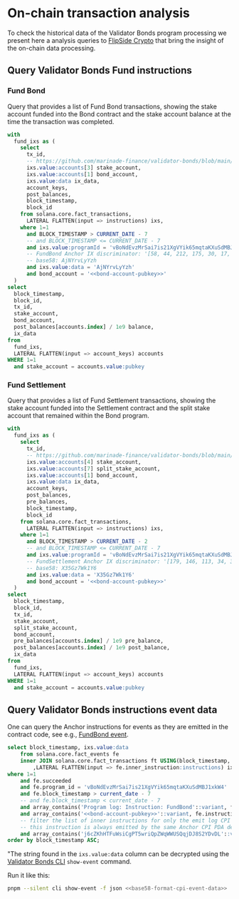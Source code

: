 # On-chain transaction analysis

To check the historical data of the Validator Bonds program processing
we present here a analysis queries to [FlipSide Crypto](https://flipsidecrypto.xyz/)
that bring the insight of the on-chain data processing.

## Query Validator Bonds Fund instructions

### Fund Bond

Query that provides a list of Fund Bond transactions, showing the stake account funded into
the Bond contract and the stake account balance at the time the transaction was completed.

```sql
with
  fund_ixs as (
    select
      tx_id,
      -- https://github.com/marinade-finance/validator-bonds/blob/main/programs/validator-bonds/src/instructions/bond/fund_bond.rs#L48 - 4th account in ix, index 3
      ixs.value:accounts[3] stake_account,
      ixs.value:accounts[1] bond_account,
      ixs.value:data ix_data,
      account_keys,
      post_balances,
      block_timestamp,
      block_id
    from solana.core.fact_transactions,
      LATERAL FLATTEN(input => instructions) ixs,
    where 1=1
      and BLOCK_TIMESTAMP > CURRENT_DATE - 7
      -- and BLOCK_TIMESTAMP <= CURRENT_DATE - 7
      and ixs.value:programId = 'vBoNdEvzMrSai7is21XgVYik65mqtaKXuSdMBJ1xkW4'
      -- FundBond Anchor IX discriminator: '[58, 44, 212, 175, 30, 17, 68, 62]'
      -- base58: AjNYrvLyYzh
      and ixs.value:data = 'AjNYrvLyYzh'
      and bond_account = '<<bond-account-pubkey>>'
  )
select
  block_timestamp,
  block_id,
  tx_id,
  stake_account,
  bond_account,
  post_balances[accounts.index] / 1e9 balance,
  ix_data
from
  fund_ixs,
  LATERAL FLATTEN(input => account_keys) accounts
WHERE 1=1
  and stake_account = accounts.value:pubkey
```

### Fund Settlement

Query that provides a list of Fund Settlement transactions, showing the stake account funded
into the Settlement contract and the split stake account that remained within the Bond program.

```sql
with
  fund_ixs as (
    select
      tx_id,
      -- https://github.com/marinade-finance/validator-bonds/blob/main/programs/validator-bonds/src/instructions/settlement/fund_settlement.rs - 5th account in ix, index 4
      ixs.value:accounts[4] stake_account,
      ixs.value:accounts[7] split_stake_account,
      ixs.value:accounts[1] bond_account,
      ixs.value:data ix_data,
      account_keys,
      post_balances,
      pre_balances,
      block_timestamp,
      block_id
    from solana.core.fact_transactions,
      LATERAL FLATTEN(input => instructions) ixs,
    where 1=1
      and BLOCK_TIMESTAMP > CURRENT_DATE - 2
      -- and BLOCK_TIMESTAMP <= CURRENT_DATE - 7
      and ixs.value:programId = 'vBoNdEvzMrSai7is21XgVYik65mqtaKXuSdMBJ1xkW4'
      -- FundSettlement Anchor IX discriminator: '[179, 146, 113, 34, 30, 92, 26, 19]'
      -- base58: X35Gz7Wk1Y6
      and ixs.value:data = 'X35Gz7Wk1Y6'
      and bond_account = '<<bond-account-pubkey>>'
  )
select
  block_timestamp,
  block_id,
  tx_id,
  stake_account,
  split_stake_account,
  bond_account,
  pre_balances[accounts.index] / 1e9 pre_balance,
  post_balances[accounts.index] / 1e9 post_balance,
  ix_data
from
  fund_ixs,
  LATERAL FLATTEN(input => account_keys) accounts
WHERE 1=1
  and stake_account = accounts.value:pubkey
```


## Query Validator Bonds instructions event data

One can query the Anchor instructions for events as they are emitted in the contract code,
see e.g., [FundBond event](https://github.com/marinade-finance/validator-bonds/blob/contract-v2.0.0/programs/validator-bonds/src/instructions/bond/fund_bond.rs#L127).

```sql
select block_timestamp, ixs.value:data
    from solana.core.fact_events fe
    inner JOIN solana.core.fact_transactions ft USING(block_timestamp, tx_id, succeeded)
        ,LATERAL FLATTEN(input => fe.inner_instruction:instructions) ixs,
where 1=1
    and fe.succeeded
    and fe.program_id = 'vBoNdEvzMrSai7is21XgVYik65mqtaKXuSdMBJ1xkW4'
    and fe.block_timestamp > current_date - 7
    -- and fe.block_timestamp < current_date - 7
    and array_contains('Program log: Instruction: FundBond'::variant, ft.log_messages)
    and array_contains('<<bond-account-pubkey>>'::variant, fe.instruction:accounts)
    -- filter the list of inner instructions for only the emit log CPI events
    -- this instruction is always emitted by the same Anchor CPI PDA defined for the bond program
    and array_contains('j6cZKhHTFuWsiCgPT5wriQpZWqWWUSQqjDJ8S2YDvDL'::variant, ixs.value:accounts)
order by block_timestamp ASC;
```

"The string found in the `ixs.value:data` column can be decrypted using the
[Validator Bonds CLI](../../packages/validator-bonds-cli/README.md)
`show-event` command.

Run it like this:

```sh
pnpm --silent cli show-event -f json <<base58-format-cpi-event-data>>
```